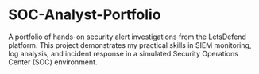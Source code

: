 # SOC-Analyst-Portfolio
A portfolio of hands-on security alert investigations from the LetsDefend platform. This project demonstrates my practical skills in SIEM monitoring, log analysis, and incident response in a simulated Security Operations Center (SOC) environment.
